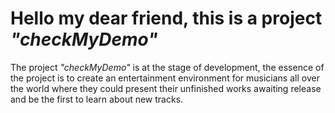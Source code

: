 # Hello my dear friend, this is a project <em>"checkMyDemo"</em>

The project <em>"checkMyDemo"</em> is at the stage of development, 
the essence of the project is to create an entertainment environment for musicians all over the world
where they could present their unfinished works awaiting release and be the first to learn about new tracks.
